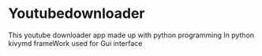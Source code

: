 # Youtubedownloader


This youtube downloader app made up with python programming
In python kivymd frameWork used for Gui interface
